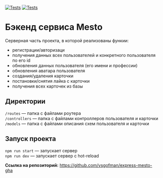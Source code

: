 [![Tests](../../actions/workflows/tests-13-sprint.yml/badge.svg)](../../actions/workflows/tests-13-sprint.yml) [![Tests](../../actions/workflows/tests-14-sprint.yml/badge.svg)](../../actions/workflows/tests-14-sprint.yml)
# Бэкенд сервиса Mesto

Серверная часть проекта, в которой реализованы функии:
- регистрации/авторизаци
- получения данных всех пользователей и конкретного пользователя по его id
- обновления данных пользователя (его имени и профессии)
- обновления аватара пользователя
- создания/удаления карточки
- постановки/снятия лайка с карточки
- получения всех карточек из базы

## Директории

`/routes` — папка с файлами роутера    
`/controllers` — папка с файлами контроллеров пользователя и карточки    
`/models` — папка с файлами описания схем пользователя и карточки    

## Запуск проекта

`npm run start` — запускает сервер    
`npm run dev` — запускает сервер с hot-reload

**Ссылка на репозиторий:** https://github.com/vsgofman/express-mesto-gha
